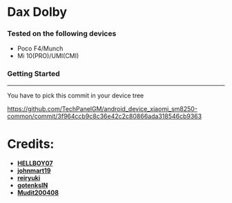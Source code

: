 Dax Dolby
==============

### Tested on the following devices ###
- Poco F4/Munch
- Mi 10(PRO)/UMI(CMI)

### Getting Started ###
---------------
You have to pick this commit in your device tree 

https://github.com/TechPanelGM/android_device_xiaomi_sm8250-common/commit/3f964ccb9c8c36e42c2c80866ada318546cb9363

# Credits:
 * [**HELLBOY07**](https://github.com/HELLBOY017)
 * [**johnmart19**](https://github.com/johnmart19)
 * [**reiryuki**](https://github.com/reiryuki)
 * [**gotenksIN**](https://github.com/gotenksIN)
 * [**Mudit200408**](https://github.com/Mudit200408)
